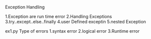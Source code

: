 Exception Handling

1.Exception are run time error
2.Handling Exceptions
3.try..except..else..finally
4.user Defined exceptin
5.nested Exception


ex1.py
Type of errors
1.syntax error
2.logical error
3.Runtime error

<!-- Runtime Error is exception error or handling -->
